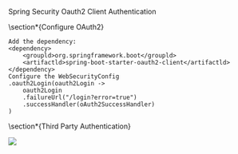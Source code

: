 Spring Security
Oauth2 Client
Authentication

\section*{Configure OAuth2}

```
Add the dependency:
<dependency>
    <groupld>org.springframework.boot</groupld>
    <artifactld>spring-boot-starter-oauth2-client</artifactld>
</dependency>
Configure the WebSecurityConfig
.oauth2Login(oauth2Login ->
    oauth2Login
    .failureUrl("/login?error=true")
    .successHandler(oAuth2SuccessHandler)
)
```

\section*{Third Party Authentication}

![](https://cdn.mathpix.com/cropped/2024_08_22_17174bddf1205cbb0afdg-3.jpg?height=1265&width=1782&top_left_y=371&top_left_x=806)


